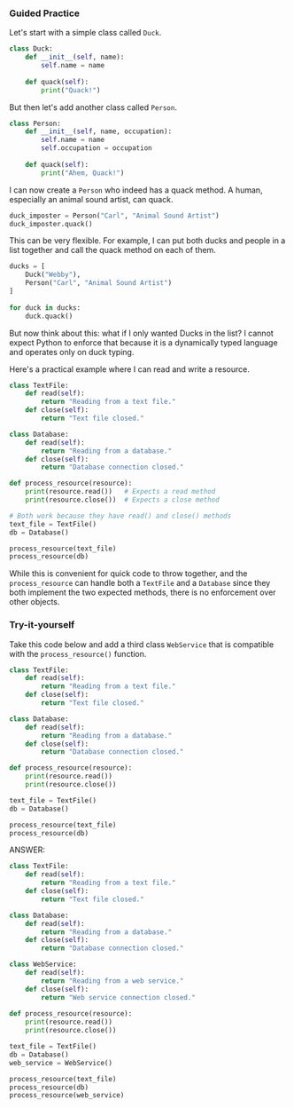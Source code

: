 
### Guided Practice 

Let's start with a simple class called `Duck`.

```python
class Duck:  
    def __init__(self, name):  
        self.name = name  
  
    def quack(self):  
        print("Quack!")
```

But then let's add another class called `Person`. 

```python
class Person:  
    def __init__(self, name, occupation):  
        self.name = name  
        self.occupation = occupation  
  
    def quack(self):  
        print("Ahem, Quack!")
```

I can now create a `Person` who indeed has a quack method. A human, especially an animal sound artist, can quack. 

```python
duck_imposter = Person("Carl", "Animal Sound Artist")
duck_imposter.quack()
```

This can be very flexible. For example, I can put both ducks and people in a list together and call the quack method on each of them. 

```python
ducks = [
	Duck("Webby"), 
	Person("Carl", "Animal Sound Artist")
]  
  
for duck in ducks:  
    duck.quack()
```

But now think about this: what if I only wanted Ducks in the list? I cannot expect Python to enforce that because it is a dynamically typed language and operates only on duck typing. 

Here's a practical example where I can read and write a resource.

```python
class TextFile:
    def read(self):
        return "Reading from a text file."
    def close(self):
        return "Text file closed."

class Database:
    def read(self):
        return "Reading from a database."
    def close(self):
        return "Database connection closed."

def process_resource(resource):
    print(resource.read())   # Expects a read method
    print(resource.close())  # Expects a close method

# Both work because they have read() and close() methods
text_file = TextFile()
db = Database()

process_resource(text_file)
process_resource(db)
```

While this is convenient for quick code to throw together, and the `process_resource` can handle both a `TextFile` and a `Database` since they both implement the two expected methods, there is no enforcement over other objects. 

### Try-it-yourself

Take this code below and add a third class `WebService` that is compatible with the `process_resource()` function.  

```python
class TextFile:
    def read(self):
        return "Reading from a text file."
    def close(self):
        return "Text file closed."

class Database:
    def read(self):
        return "Reading from a database."
    def close(self):
        return "Database connection closed."

def process_resource(resource):
    print(resource.read())   
    print(resource.close())  

text_file = TextFile()
db = Database()

process_resource(text_file)
process_resource(db)
```


ANSWER: 

```python
class TextFile:
    def read(self):
        return "Reading from a text file."
    def close(self):
        return "Text file closed."

class Database:
    def read(self):
        return "Reading from a database."
    def close(self):
        return "Database connection closed."

class WebService:
    def read(self):
        return "Reading from a web service."
    def close(self):
        return "Web service connection closed."
    
def process_resource(resource):
    print(resource.read())   
    print(resource.close())  

text_file = TextFile()
db = Database()
web_service = WebService()

process_resource(text_file)
process_resource(db)
process_resource(web_service)
```